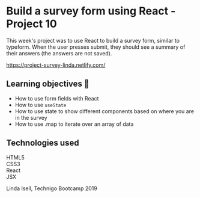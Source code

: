 # Build a survey form using React - Project 10

This week's project was to use React to build a survey form, similar to typeform. When the user presses submit, they should see a summary of their answers (the answers are not saved).

https://project-survey-linda.netlify.com/

## Learning objectives 🧠

* How to use form fields with React  
* How to use `useState`  
* How to use state to show different components based on where you are in the survey  
* How to use .map to iterate over an array of data  

## Technologies used
HTML5  
CSS3  
React  
JSX  

Linda Isell, Technigo Bootcamp 2019
